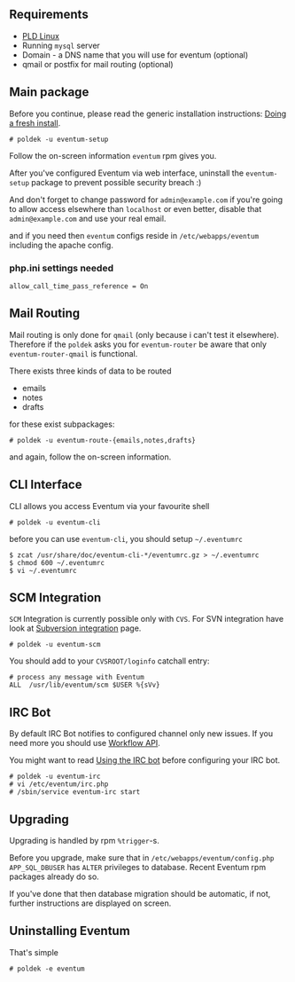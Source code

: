 ## Requirements

-   [PLD Linux](http://www.pld-linux.org/)
-   Running `mysql` server
-   Domain - a DNS name that you will use for eventum (optional)
-   qmail or postfix for mail routing (optional)

## Main package

Before you continue, please read the generic installation instructions: [Doing a fresh install](Doing-a-fresh-install.md).

```
# poldek -u eventum-setup
```

Follow the on-screen information `eventum` rpm gives you.

After you've configured Eventum via web interface, uninstall the `eventum-setup` package to prevent possible security breach :)

And don't forget to change password for `admin@example.com` if you're going to allow access elsewhere than `localhost` or even better, disable that `admin@example.com` and use your real email.

and if you need then `eventum` configs reside in `/etc/webapps/eventum` including the apache config.

### php.ini settings needed

```
allow_call_time_pass_reference = On
```

## Mail Routing

Mail routing is only done for `qmail` (only because i can't test it elsewhere). Therefore if the `poldek` asks you for `eventum-router` be aware that only `eventum-router-qmail` is functional.

There exists three kinds of data to be routed

-   emails
-   notes
-   drafts

for these exist subpackages:

```
# poldek -u eventum-route-{emails,notes,drafts}
```

and again, follow the on-screen information.

## CLI Interface

CLI allows you access Eventum via your favourite shell

```
# poldek -u eventum-cli
```

before you can use `eventum-cli`, you should setup `~/.eventumrc`

```
$ zcat /usr/share/doc/eventum-cli-*/eventumrc.gz > ~/.eventumrc
$ chmod 600 ~/.eventumrc
$ vi ~/.eventumrc
```

## SCM Integration

`SCM` Integration is currently possible only with `CVS`. For SVN integration have look at [Subversion integration](Subversion-integration.md) page.

```
# poldek -u eventum-scm
```

You should add to your `CVSROOT/loginfo` catchall entry:

```
# process any message with Eventum
ALL  /usr/lib/eventum/scm $USER %{sVv}
```

## IRC Bot

By default IRC Bot notifies to configured channel only new issues. If you need more you should use [Workflow API](Workflow-API.md).

You might want to read [Using the IRC bot](../System-Advanced/Using-the-IRC-bot.md) before configuring your IRC bot.

```
# poldek -u eventum-irc
# vi /etc/eventum/irc.php
# /sbin/service eventum-irc start
```

## Upgrading

Upgrading is handled by rpm `%trigger`-s.

Before you upgrade, make sure that in `/etc/webapps/eventum/config.php` `APP_SQL_DBUSER` has `ALTER` privileges to database. Recent Eventum rpm packages already do so.

If you've done that then database migration should be automatic, if not, further instructions are displayed on screen.

## Uninstalling Eventum

That's simple

```
# poldek -e eventum
```
